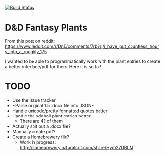 [![Build Status](https://travis-ci.org/flamableconcrete/dnd-fantasy-plants.svg?branch=master)](https://travis-ci.org/flamableconcrete/dnd-fantasy-plants)

# D&D Fantasy Plants

From this post on reddit: https://www.reddit.com/r/DnD/comments/7rb6rj/i_have_put_countless_hours_into_a_roughly_175

I wanted to be able to programmatically work with the plant entries to create a better interface/pdf for them. Here it is so far!

# TODO
* Use the issue tracker
* ~Parse original 1.5 .docx file into JSON~
* Handle unicode/pretty formatted quotes better
* Handle the oddball plant entries better
  * There are 4? of them
* Actually spit out a .docx file?
* Manually create pdf?
* Create a Homebrewery file?
  * Work in progress: http://homebrewery.naturalcrit.com/share/Hym27DBLM

